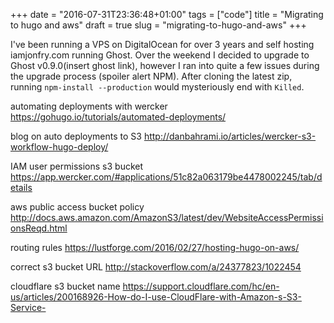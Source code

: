 +++
date = "2016-07-31T23:36:48+01:00"
tags = ["code"]
title = "Migrating to hugo and aws"
draft = true
slug = "migrating-to-hugo-and-aws"
+++

I've been running a VPS on DigitalOcean for over 3 years and self hosting iamjonfry.com running Ghost.
Over the weekend I decided to upgrade to Ghost v0.9.0(insert ghost link), however I ran into quite a few issues during the upgrade process (spoiler alert NPM). After cloning the latest zip, running `npm-install --production` would mysteriously end with `Killed`. 

automating deployments with wercker
https://gohugo.io/tutorials/automated-deployments/

blog on auto deployments to S3
http://danbahrami.io/articles/wercker-s3-workflow-hugo-deploy/

IAM user permissions s3 bucket
https://app.wercker.com/#applications/51c82a063179be4478002245/tab/details

aws public access bucket policy
http://docs.aws.amazon.com/AmazonS3/latest/dev/WebsiteAccessPermissionsReqd.html

routing rules
https://lustforge.com/2016/02/27/hosting-hugo-on-aws/

correct s3 bucket URL
http://stackoverflow.com/a/24377823/1022454

cloudflare s3 bucket name
https://support.cloudflare.com/hc/en-us/articles/200168926-How-do-I-use-CloudFlare-with-Amazon-s-S3-Service-

